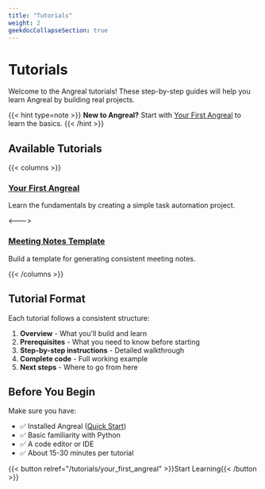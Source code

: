 ```yaml
---
title: "Tutorials"
weight: 2
geekdocCollapseSection: true
---
```


# Tutorials

Welcome to the Angreal tutorials! These step-by-step guides will help you learn Angreal by building real projects.

{{< hint type=note >}}
**New to Angreal?** Start with [Your First Angreal](/angreal/tutorials/your_first_angreal) to learn the basics.
{{< /hint >}}

## Available Tutorials

{{< columns >}}

### [Your First Angreal](/angreal/tutorials/your_first_angreal)
Learn the fundamentals by creating a simple task automation project.

<--->

### [Meeting Notes Template](/angreal/tutorials/meeting-notes)
Build a template for generating consistent meeting notes.

{{< /columns >}}

## Tutorial Format

Each tutorial follows a consistent structure:

1. **Overview** - What you'll build and learn
2. **Prerequisites** - What you need to know before starting
3. **Step-by-step instructions** - Detailed walkthrough
4. **Complete code** - Full working example
5. **Next steps** - Where to go from here

## Before You Begin

Make sure you have:

- ✅ Installed Angreal ([Quick Start](/angreal/quick-start))
- ✅ Basic familiarity with Python
- ✅ A code editor or IDE
- ✅ About 15-30 minutes per tutorial

{{< button relref="/tutorials/your_first_angreal" >}}Start Learning{{< /button >}}
